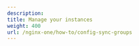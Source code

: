 ```yaml
---
description:
title: Manage your instances
weight: 400
url: /nginx-one/how-to/config-sync-groups
---
```

